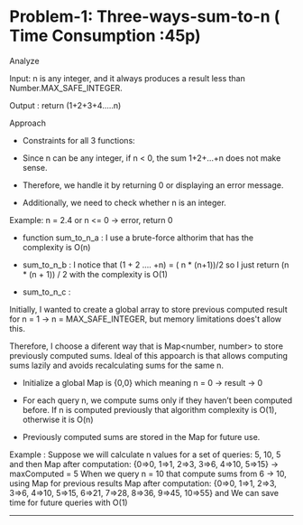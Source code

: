 # Problem-1: Three-ways-sum-to-n ( Time Consumption :45p)

Analyze

Input: n is any integer, and it always produces a result less than Number.MAX_SAFE_INTEGER.

Output : return (1+2+3+4.....n)

Approach

+ Constraints for all 3 functions:

+ Since n can be any integer, if n < 0, the sum  1+2+...+n does not make sense.

+ Therefore, we handle it by returning 0 or displaying an error message.

+ Additionally, we need to check whether n is an integer.

Example: n = 2.4 or n <= 0 → error, return 0

+ function sum_to_n_a : I use a brute-force althorim that has the complexity is O(n)

+ sum_to_n_b : I notice that (1 + 2 .... +n) = ( n * (n+1))/2 so I just return  (n * (n + 1)) / 2 with  the complexity is O(1)

+ sum_to_n_c :

Initially, I wanted to create a global array to store previous computed result for n = 1 → n = MAX_SAFE_INTEGER, but memory limitations does't allow this.

Therefore, I choose a diferent way that is Map<number, number> to store previously computed sums. Ideal of this appoarch is that allows computing sums lazily and avoids recalculating sums for the same n.

+ Initialize a global Map is {0,0} which meaning n = 0 -> result -> 0

+ For each query n, we compute sums only if they haven’t been computed before. If n is computed previously that algorithm complexity is O(1), otherwise it is O(n)

+ Previously computed sums are stored in the Map for future use.

Example : 
Suppose we will calculate n values for a set of queries: 5, 10, 5 and then Map after computation: {0=>0, 1=>1, 2=>3, 3=>6, 4=>10, 5=>15} -> maxComputed = 5
When we query n = 10 that compute sums from 6 → 10, using Map for previous results
Map after computation: {0=>0, 1=>1, 2=>3, 3=>6, 4=>10, 5=>15, 6=>21, 7=>28, 8=>36, 9=>45, 10=>55} and We can save time for future queries with O(1)

----------------------------------------------------------------------------------------------------------------------------------------------------------------------------------------------------------------
